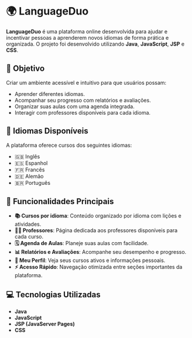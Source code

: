 # 🌍 LanguageDuo

**LanguageDuo** é uma plataforma online desenvolvida para ajudar e incentivar pessoas a aprenderem novos idiomas de forma prática e organizada. O projeto foi desenvolvido utilizando **Java**, **JavaScript**, **JSP** e **CSS**.

## 🎯 Objetivo

Criar um ambiente acessível e intuitivo para que usuários possam:
- Aprender diferentes idiomas.
- Acompanhar seu progresso com relatórios e avaliações.
- Organizar suas aulas com uma agenda integrada.
- Interagir com professores disponíveis para cada idioma.

## 🧠 Idiomas Disponíveis

A plataforma oferece cursos dos seguintes idiomas:
- 🇬🇧 Inglês  
- 🇪🇸 Espanhol  
- 🇫🇷 Francês  
- 🇩🇪 Alemão  
- 🇧🇷 Português  

## 🔑 Funcionalidades Principais

- **📚 Cursos por idioma**: Conteúdo organizado por idioma com lições e atividades.
- **👩‍🏫 Professores**: Página dedicada aos professores disponíveis para cada curso.
- **🗓️ Agenda de Aulas**: Planeje suas aulas com facilidade.
- **📊 Relatórios e Avaliações**: Acompanhe seu desempenho e progresso.
- **🙋 Meu Perfil**: Veja seus cursos ativos e informações pessoais.
- **⚡ Acesso Rápido**: Navegação otimizada entre seções importantes da plataforma.

## 💻 Tecnologias Utilizadas

- **Java**
- **JavaScript**
- **JSP (JavaServer Pages)**
- **CSS**



